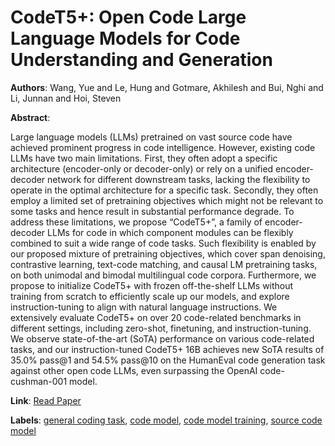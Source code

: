 # CodeT5+: Open Code Large Language Models for Code Understanding and Generation

**Authors**: Wang, Yue and Le, Hung and Gotmare, Akhilesh and Bui, Nghi and Li, Junnan and Hoi, Steven

**Abstract**:

Large language models (LLMs) pretrained on vast source code have achieved prominent progress in code intelligence. However, existing code LLMs have two main limitations. First, they often adopt a specific architecture (encoder-only or decoder-only) or rely on a unified encoder-decoder network for different downstream tasks, lacking the flexibility to operate in the optimal architecture for a specific task. Secondly, they often employ a limited set of pretraining objectives which might not be relevant to some tasks and hence result in substantial performance degrade. To address these limitations, we propose “CodeT5+”, a family of encoder-decoder LLMs for code in which component modules can be flexibly combined to suit a wide range of code tasks. Such flexibility is enabled by our proposed mixture of pretraining objectives, which cover span denoising, contrastive learning, text-code matching, and causal LM pretraining tasks, on both unimodal and bimodal multilingual code corpora. Furthermore, we propose to initialize CodeT5+ with frozen off-the-shelf LLMs without training from scratch to efficiently scale up our models, and explore instruction-tuning to align with natural language instructions. We extensively evaluate CodeT5+ on over 20 code-related benchmarks in different settings, including zero-shot, finetuning, and instruction-tuning. We observe state-of-the-art (SoTA) performance on various code-related tasks, and our instruction-tuned CodeT5+ 16B achieves new SoTA results of 35.0% pass@1 and 54.5% pass@10 on the HumanEval code generation task against other open code LLMs, even surpassing the OpenAI code-cushman-001 model.

**Link**: [Read Paper](https://doi.org/10.18653/v1/2023.emnlp-main.68)

**Labels**: [general coding task](../../labels/general_coding_task.md), [code model](../../labels/code_model.md), [code model training](../../labels/code_model_training.md), [source code model](../../labels/source_code_model.md)
